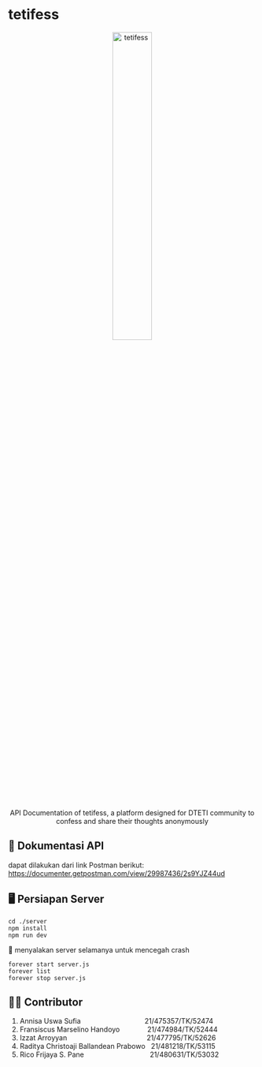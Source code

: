 # tetifess
<div align="center">
  <img src="https://github.com/annisauswa/tetifess-paw/assets/24343313/4c16b078-27bd-4bfd-91ff-47d0e24d6e8e" alt="tetifess" width="40%">
  <p>API Documentation of tetifess, a platform designed for DTETI community to confess and share their thoughts anonymously</p>
</div>

## 📜 Dokumentasi API
dapat dilakukan dari link Postman berikut:<br>
https://documenter.getpostman.com/view/29987436/2s9YJZ44ud

## 🖥 Persiapan Server
```
cd ./server
npm install
npm run dev
```

🔄 menyalakan server selamanya untuk mencegah crash
```
forever start server.js
forever list
forever stop server.js
```

## 👨‍💻 Contributor
1. Annisa Uswa Sufia &emsp;&emsp;&emsp;&emsp;&emsp;&emsp;&emsp;&emsp;&emsp;21/475357/TK/52474 <br>
2. Fransiscus Marselino Handoyo&emsp;&emsp;&emsp;&emsp;21/474984/TK/52444 <br>
3. Izzat Arroyyan &emsp;&emsp;&emsp;&emsp;&emsp;&emsp;&emsp;&emsp;&emsp;&emsp;&emsp; 21/477795/TK/52626 <br>
5. Raditya Christoaji Ballandean Prabowo &nbsp; 21/481218/TK/53115 <br>
6. Rico Frijaya S. Pane &emsp;&emsp;&emsp;&emsp;&emsp;&emsp;&emsp;&emsp;&emsp; 21/480631/TK/53032 <br>
